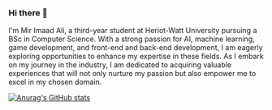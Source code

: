 ### Hi there 👋

I'm Mir Imaad Ali, a third-year student at Heriot-Watt University pursuing a BSc in Computer Science. With a strong passion for AI, machine learning, game development, and front-end and back-end development, I am eagerly exploring opportunities to enhance my expertise in these fields. As I embark on my journey in the industry, I am dedicated to acquiring valuable experiences that will not only nurture my passion but also empower me to excel in my chosen domain.

[![Anurag's GitHub stats](https://github-readme-stats.vercel.app/api?username=MirImaadAli1)](https://github.com/anuraghazra/github-readme-stats)



